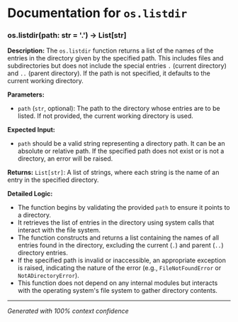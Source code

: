 # Documentation for `os.listdir`

### os.listdir(path: str = '.') -> List[str]

**Description:**
The `os.listdir` function returns a list of the names of the entries in the directory given by the specified path. This includes files and subdirectories but does not include the special entries `.` (current directory) and `..` (parent directory). If the path is not specified, it defaults to the current working directory.

**Parameters:**
- `path` (`str`, optional): The path to the directory whose entries are to be listed. If not provided, the current working directory is used.

**Expected Input:**
- `path` should be a valid string representing a directory path. It can be an absolute or relative path. If the specified path does not exist or is not a directory, an error will be raised.

**Returns:**
`List[str]`: A list of strings, where each string is the name of an entry in the specified directory.

**Detailed Logic:**
- The function begins by validating the provided `path` to ensure it points to a directory.
- It retrieves the list of entries in the directory using system calls that interact with the file system.
- The function constructs and returns a list containing the names of all entries found in the directory, excluding the current (`.`) and parent (`..`) directory entries.
- If the specified path is invalid or inaccessible, an appropriate exception is raised, indicating the nature of the error (e.g., `FileNotFoundError` or `NotADirectoryError`).
- This function does not depend on any internal modules but interacts with the operating system's file system to gather directory contents.

---
*Generated with 100% context confidence*
